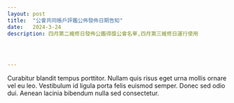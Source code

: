 ```yaml
---
layout: post
title:  "公會共同帳戶評鑑公佈發佈日期告知"
date:   2024-3-24
description: 四月第二維修日發佈公鑑得獎公會名單,四月第三維修日運行使用




---
```


<p class="intro"><span class="dropcap">C</span>urabitur blandit tempus porttitor. Nullam quis risus eget urna mollis ornare vel eu leo. Vestibulum id ligula porta felis euismod semper. Donec sed odio dui. Aenean lacinia bibendum nulla sed consectetur.</p>
